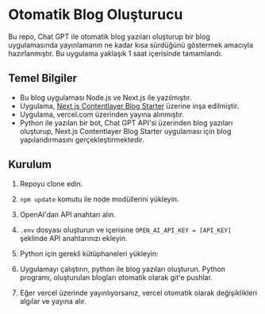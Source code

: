 # Otomatik Blog Oluşturucu

Bu repo, Chat GPT ile otomatik blog yazıları oluşturup bir blog uygulamasında yayınlamanın ne kadar kısa sürdüğünü göstermek amacıyla hazırlanmıştır. Bu uygulama yaklaşık 1 saat içerisinde tamamlandı.

## Temel Bilgiler

- Bu blog uygulaması Node.js ve Next.js ile yazılmıştır.
- Uygulama, [Next.js Contentlayer Blog Starter](https://vercel.com/templates/next.js/nextjs-contentlayer) üzerine inşa edilmiştir.
- Uygulama, vercel.com üzerinden yayına alınmıştır.
- Python ile yazılan bir bot, Chat GPT API'si üzerinden blog yazıları oluşturup, Next.js Contentlayer Blog Starter uygulaması için blog yapılandırmasını gerçekleştirmektedir.

## Kurulum

1. Repoyu clone edin.

2. `npm update` komutu ile node modüllerini yükleyin.

3. OpenAI'dan API anahtarı alın.

4. `.env` dosyası oluşturun ve içerisine `OPEN_AI_API_KEY = [API_KEY]` şeklinde API anahtarınızı ekleyin.

5. Python için gerekli kütüphaneleri yükleyin:

6. Uygulamayı çalıştırın, python ile blog yazıları oluşturun. Python programı, oluşturulan blogları otomatik olarak git'e pushlar.

7. Eğer vercel üzerinde yayınlıyorsanız, vercel otomatik olarak değişiklikleri algılar ve yayına alır.
